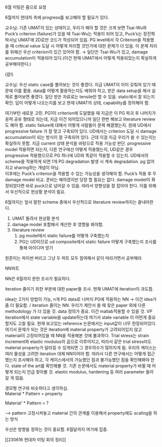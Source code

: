   

6월 미팅은 줌으로 요청

6월까지 현대차 측에 progress를 보고해야 할 필요가 있다.

교수님: 기존 UMAT이 있는 상태이고, 우리가 해야 할 것은 크게 보면 Tsai-Wu와 Puck’s criterion (failure)가 있을 때 Tsai-Wu는 적용이 되어 있고, Puck’s는 장진혁 박사님 UMAT에 2D로만 코드가 작성되어 있음. PG level에서 각 Criterion을 적용했을 때 critical value 도달 시 어떻게 처리할 것인가에 대한 문제가 더 있음. 이 문제 처리를 위해선 우선 criterion이 있긴 있어야 함. → 일단은 Tsai-Wu가 있고, damage accumulation이 적용되어 있다.(이건 현재 UMAT에서 어떻게 적용되었는지 확실하게 공부해야한다.)

(갈!)

교수님: 우선 static case를 풀어보는 것이 좋겠다. 지금 UMAT이 이미 갖춰져 있기 때문에 이를 활용. data를 어떻게 활용하는지도 배워야 하고, 받은 data setup을 해서 실제로 풀어보면 좋겠다. 일단 받은 자료로는 tensile만 할 수 있음. static에서 잘 되는지 확인. 답이 어떻게 나오는지를 보고 현재 UMAT의 상태, capability를 정의해야 함.

여기부턴 새로운 고민. PG1이 criterion에 도달했을 때 지금은 이 PG 파괴 후 나머지가 응력 공유 형태로 되는데, 지금 이건 되어있으니까 일단 한번 해보고 literature review 도 해야 함. static failure에 대해서 어떻게 사람들이 문제 해결했는지. 원래 UD에서 progressive failure 가 잘 맞고 구축되어 있다. UD에서는 criterion 도달 시 damage accumulation이 되는 방식이 잘 구축되어 있다. 근데 이걸 지금 우리가 쓸 수 있는지는 확실하지 못함. 지금 current 상태 분석을 바탕으로 적용 가능성 판단. progressive model 적용하면 되는지, 다른 연구에선 어떻게 적용했는지, UD같은 경우 progressive 적용했으므로 PG 하나에 UD와 똑같이 적용할 수 있는지. UD에서의 scheme을 적용하게 되면 1개 PG degradation 발생 시 계속 degradation. pg 없어지고 sharing하는 개념이 아님.  
이후에는 Puck’s criterion을 적용할 수 있는 가능성을 생각해야 함. Puck’s 적용 후 두 damage model 비교. 준비는 해야겠지만 당장 할 필요는 없다. damage model이 확정되었다면 바로 puck으로 넘어갈 수 있음. 따라서 방향성을 잘 잡아야 한다. 이를 위해서 우선적으로 현상황 분석이 필요.  

6월까지는 앞서 말한 scheme 중에서 우선적으로 literature review까지는 끝내야한다.

1. UMAT 돌려서 현상황 분석
2. damage model 포함해서 계산한 후 영향을 봐야함.
3. literature review
    1. pg model에서 static failure를 어떻게 구축했는지
    2. PG는 UD이므로 ud composite에서 static failure 어떻게 구축했는지 조사를 통해 아이디어 얻기

  

원준이는 파이썬 버리고 그냥 두 파트 모두 참여해서 같이 따라가면서 공부해라

  

NN파트

NN은 6월까지 문헌 조사가 필요하다.

iteration 줄이기 위한 부분에 대한 paper들 조사. 현재 UMAT에 iteration이 과도함.

idea는 2가지 방법이 가능, n개 PG data로 나머지 PG에 적용하는 NN → 이건 idea가 좀 더 필요함. / iteration 줄이는 NN. 우리가 제안서 쓸 때 찾은 paper 외에 다른 methodology 가 더 있을 것. data 정의가 중요. 이건 matlab적용할 수 있을 것. VP iteration에서 state variable을 update하는데 여기서 state variable 이 어떤게 중요할지도 고찰 필요. 현재 보고있는 reference 논문에서는 input값이 너무 한정되어있다. 여기서 문제가 되는 것은 iteration에 material property가 고려되어있지 않고 material이 고정되어있을 때 NN을 적용해본 것에 불과하다. Trial stress는 strain increment와 elastic modulus의 곱으로 이루어지고, 따라서 같은 trial stress라도 material property가 달라질 수 있게되면 그 경우의수가 많아지게 됨. 우리의 케이스는 여러 물성을 고려한 iteration 대체 NN이어야 함. 따라서 다른 연구에서는 어떻게 접근했는지 조사해야 하고, 각 케이스에서의 가능했던 점과 불가능했던 점을 확인해봐야 한다. state of the art를 확인해볼 것. 기존 논문에서도 material property가 바뀔 때 어떻게 되는지 언급 찾아볼 것. elastic modulus, hardening 등 여러 parameter 들어갈 게 많음.

경모형 연구와 비슷하다고 생각하심.  
Material * Pattern = property  

Material’ * Pattern = ?

—> pattern 고정시켜놓고 material 간의 관계를 이용해서 property에도 scaling을 하는 방식

우선은 방향을 정하는 것이 중요함. 6월달까지 여기에 집중.

  

  

[[230616 현대차 미팅 회의 정리]]